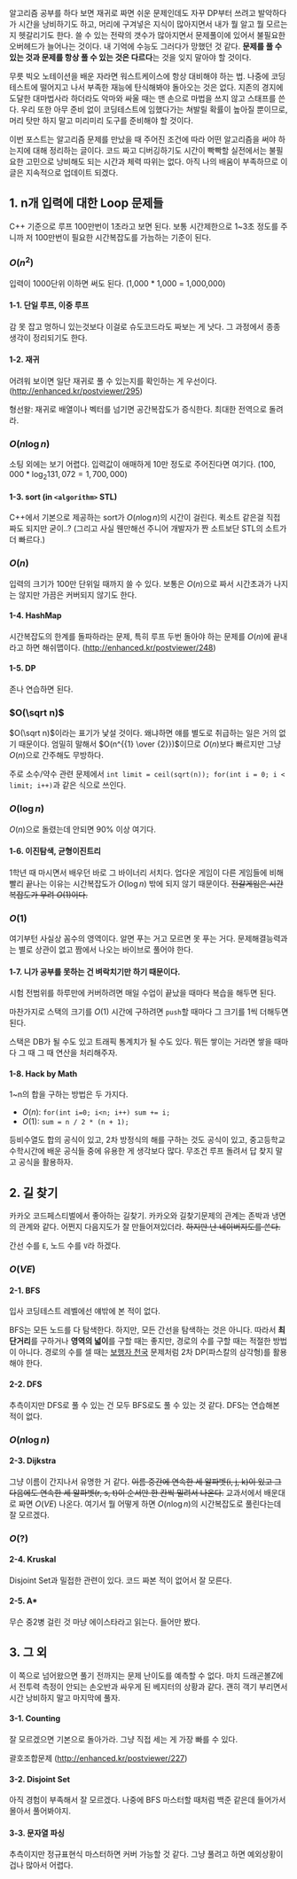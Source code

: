 알고리즘 공부를 하다 보면 재귀로 짜면 쉬운 문제인데도 자꾸 DP부터 쓰려고 발악하다가 시간을 낭비하기도 하고, 머리에 구겨넣은 지식이 많아지면서 내가 뭘 알고 뭘 모르는지 헷갈리기도 한다. 쓸 수 있는 전략의 갯수가 많아지면서 문제풀이에 있어서 불필요한 오버헤드가 늘어나는 것이다. 내 기억에 수능도 그러다가 망했던 것 같다. **문제를 풀 수 있는 것과 문제를 항상 풀 수 있는 것은 다르다**는 것을 잊지 말아야 할 것이다.

무릇 빅오 노테이션을 배운 자라면 워스트케이스에 항상 대비해야 하는 법. 나중에 코딩테스트에 떨어지고 나서 부족한 재능에 탄식해봐야 돌아오는 것은 없다. 지존의 경지에 도달한 대마법사라 하더라도 악마와 싸울 때는 맨 손으로 마법을 쓰지 않고 스태프를 쓴다. 우리 또한 아무 준비 없이 코딩테스트에 임했다가는 쳐발릴 확률이 높아질 뿐이므로, 머리 탓만 하지 말고 미리미리 도구를 준비해야 할 것이다.

이번 포스트는 알고리즘 문제를 만났을 때 주어진 조건에 따라 어떤 알고리즘을 써야 하는지에 대해 정리하는 글이다. 코드 짜고 디버깅하기도 시간이 빡빡할 실전에서는 불필요한 고민으로 낭비해도 되는 시간과 체력 따위는 없다. 아직 나의 배움이 부족하므로 이 글은 지속적으로 업데이트 되겠다. 





## 1. n개 입력에 대한 Loop 문제들

C++ 기준으로 루프 100만번이 1초라고 보면 된다. 보통 시간제한으로 1~3초 정도를 주니까 저 100만번이 필요한 시간복잡도를 가늠하는 기준이 된다.



### $O(n^2)$

입력이 1000단위 이하면 써도 된다. (1,000 * 1,000 = 1,000,000)

#### 1-1. 단일 루프, 이중 루프 

감 못 잡고 멍하니 있는것보다 이걸로 슈도코드라도 짜보는 게 낫다. 그 과정에서 종종 생각이 정리되기도 한다.

#### 1-2. 재귀

어려워 보이면 일단 재귀로 풀 수 있는지를 확인하는 게 우선이다. (http://enhanced.kr/postviewer/295)

형선왈: 재귀로 배열이나 벡터를 넘기면 공간복잡도가 증식한다. 최대한 전역으로 돌려라.



### $O(n \log n)$

소팅 외에는 보기 어렵다. 입력값이 애매하게 10만 정도로 주어진다면 여기다. ($100, 000 * \log_2{131,072} = 1,700,000$)

#### 1-3. sort (in `<algorithm>` STL)

C++에서 기본으로 제공하는 sort가 $O(n \log n)$의 시간이 걸린다. 퀵소트 같은걸 직접 짜도 되지만 굳이..? (그리고 사실 웬만해선 주니어 개발자가 짠 소트보단 STL의 소트가 더 빠르다.)



### $O(n)$

입력의 크기가 100만 단위일 때까지 쓸 수 있다. 보통은 $O(n)$으로 짜서 시간초과가 나지는 않지만 가끔은 커버되지 않기도 한다.

#### 1-4. HashMap

시간복잡도의 한계를 돌파하라는 문제, 특히 루프 두번 돌아야 하는 문제를 $O(n)$에 끝내라고 하면 해쉬맵이다. (http://enhanced.kr/postviewer/248)

#### 1-5. DP

존나 연습하면 된다.



### $O(\sqrt n)$

$O(\sqrt n)$이라는 표기가 낯설 것이다. 왜냐하면 얘를 별도로 취급하는 일은 거의 없기 때문이다. 엄밀히 말해서 $O(n^{{1} \over {2}})$이므로 $O(n)$보다 빠르지만 그냥 $O(n)$으로 간주해도 무방하다.

주로 소수/약수 관련 문제에서 `int limit = ceil(sqrt(n)); for(int i = 0; i < limit; i++)`과 같은 식으로 쓰인다.



### $O(\log n)$

$O(n)$으로 돌렸는데 안되면 90% 이상 여기다. 

#### 1-6. 이진탐색, 균형이진트리

1학년 때 마시면서 배우던 바로 그 바이너리 서치다. 업다운 게임이 다른 게임들에 비해 빨리 끝나는 이유는 시간복잡도가 $O(\log n)$ 밖에 되지 않기 때문이다. ~~전갈게임은 시간복잡도가 무려 $O(1)$이다.~~



### $O(1)$

여기부턴 사실상 꼼수의 영역이다. 알면 푸는 거고 모르면 못 푸는 거다. 문제해결능력과는 별로 상관이 없고 짬에서 나오는 바이브로 풀어야 한다.

#### 1-7. 니가 공부를 못하는 건 벼락치기만 하기 때문이다.

시험 전범위를 하루만에 커버하려면 매일 수업이 끝났을 때마다 복습을 해두면 된다.

마찬가지로 스택의 크기를 $O(1)$ 시간에 구하려면 `push`할 때마다 그 크기를 1씩 더해두면 된다.

스택은 DB가 될 수도 있고 트래픽 통계치가 될 수도 있다. 뭐든 쌓이는 거라면 쌓을 때마다 그 때 그 때 연산을 처리해주자. 

#### 1-8. Hack by Math

1~n의 합을 구하는 방법은 두 가지다.

* $O(n)$: `for(int i=0; i<n; i++) sum += i;`
* $O(1)$: `sum = n / 2 * (n + 1);`

등비수열도 합의 공식이 있고, 2차 방정식의 해를 구하는 것도 공식이 있고, 중고등학교 수학시간에 배운 공식들 중에 유용한 게 생각보다 많다. 무조건 루프 돌려서 답 찾지 말고 공식을 활용하자.





## 2. 길 찾기

카카오 코드페스티벌에서 좋아하는 길찾기. 카카오와 길찾기문제의 관계는 존박과 냉면의 관계와 같다. 어쩐지 다음지도가 잘 만들어져있더라. ~~하지만 난 네이버지도를 쓴다.~~

간선 수를 `E`, 노드 수를 `V`라 하겠다.



### $O(VE)$

#### 2-1. BFS

입사 코딩테스트 레벨에선 얘밖에 본 적이 없다. 

BFS는 모든 노드를 다 탐색한다. 하지만, 모든 간선을 탐색하는 것은 아니다. 따라서 **최단거리**를 구하거나 **영역의 넓이**를 구할 때는 좋지만, 경로의 수를 구할 때는 적절한 방법이 아니다. 경로의 수를 셀 때는 [보행자 천국](http://tech.kakao.com/2017/08/11/code-festival-round-1/#%EB%B3%B4%ED%96%89%EC%9E%90-%EC%B2%9C%EA%B5%AD) 문제처럼 2차 DP(파스칼의 삼각형)를 활용해야 한다.

#### 2-2. DFS

추측이지만 DFS로 풀 수 있는 건 모두 BFS로도 풀 수 있는 것 같다. DFS는 연습해본 적이 없다.



### $O(n \log n)$

#### 2-3. Dijkstra

그냥 이름이 간지나서 유명한 거 같다. ~~이름 중간에 연속한 세 알파벳(i, j, k)이 있고 그 다음에도 연속한 세 알파벳(r, s, t)이 순서만 한 칸씩 밀려서 나온다.~~  교과서에서 배운대로 짜면 $O(VE)$ 나온다. 여기서 뭘 어떻게 하면 $O(n \log n)$의 시간복잡도로 풀린다는데 잘 모르겠다. 



### $O(?)$

#### 2-4. Kruskal

Disjoint Set과 밀접한 관련이 있다. 코드 짜본 적이 없어서 잘 모른다.

#### 2-5. A*

무슨 중2병 걸린 것 마냥 에이스타라고 읽는다. 들어만 봤다. 





## 3. 그 외

이 쪽으로 넘어왔으면 풀기 전까지는 문제 난이도를 예측할 수 없다. 마치 드래곤볼Z에서 전투력 측정이 안되는 손오반과 싸우게 된 베지터의 상황과 같다. 괜히 객기 부리면서 시간 낭비하지 말고 마지막에 풀자.

#### 3-1. Counting

잘 모르겠으면 기본으로 돌아가라. 그냥 직접 세는 게 가장 빠를 수 있다.

괄호조합문제 (http://enhanced.kr/postviewer/227)

#### 3-2. Disjoint Set

아직 경험이 부족해서 잘 모르겠다. 나중에 BFS 마스터할 때처럼 백준 같은데 들어가서 몰아서 풀어봐야지.

#### 3-3. 문자열 파싱

추측이지만 정규표현식 마스터하면 커버 가능할 것 같다. 그냥 풀려고 하면 예외상황이 겁나 많아서 어렵다.